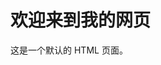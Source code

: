 <!DOCTYPE html>
<html lang="en">
<head>
    <meta charset="UTF-8">
    <meta name="viewport" content="width=device-width, initial-scale=1.0">
    <title>我的网页</title>
</head>
<body>
    <h1>欢迎来到我的网页</h1>
    <p>这是一个默认的 HTML 页面。</p>
</body>
</html>
